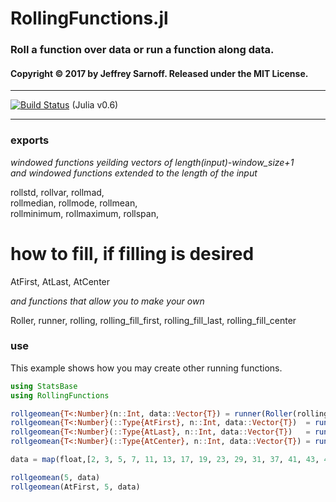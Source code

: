 # RollingFunctions.jl

### Roll a function over data or run a function along data.

#### Copyright © 2017 by Jeffrey Sarnoff.  Released under the MIT License.

-----

[![Build Status](https://travis-ci.org/JeffreySarnoff/RollingFunctions.jl.svg?branch=master)](https://travis-ci.org/JeffreySarnoff/RollingFunctions.jl)   (Julia v0.6)

-----

### exports

*windowed functions yeilding vectors of length(input)-window_size+1*     
*and windowed functions extended to the length of the input*    

rollstd, rollvar, rollmad,    
rollmedian, rollmode, rollmean,     
rollminimum, rollmaximum, rollspan,         
# how to fill, if filling is desired
AtFirst, AtLast, AtCenter

*and functions that allow you to make your own*    

Roller, runner, rolling, 
rolling_fill_first, rolling_fill_last, rolling_fill_center

### use

This example shows how you may create other running functions.

```julia
using StatsBase
using RollingFunctions

rollgeomean{T<:Number}(n::Int, data::Vector{T}) = runner(Roller(rolling, geomean), n, data)
rollgeomean{T<:Number}(::Type{AtFirst}, n::Int, data::Vector{T})  = runner(Roller(rolling_fill_first, geoman), n, data)
rollgeomean{T<:Number}(::Type{AtLast}, n::Int, data::Vector{T})   = runner(Roller(rolling_fill_last, geomean), n, data)
rollgeomean{T<:Number}(::Type{AtCenter}, n::Int, data::Vector{T}) = runner(Roller(rolling_fill_center, geomean), n, data)

data = map(float,[2, 3, 5, 7, 11, 13, 17, 19, 23, 29, 31, 37, 41, 43, 47]);

rollgeomean(5, data)
rollgeomean(AtFirst, 5, data)

```


